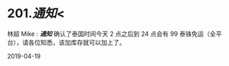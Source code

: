 # 201.***通知***<

林超 Mike : ***通知*** 确认了泰国时间今天 2 点之后到 24 点会有 99 泰铢免运（全平 台），请各位知悉，该加库存就可以加上了。

2019-04-19